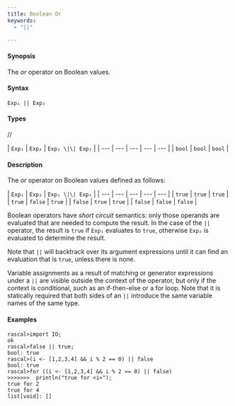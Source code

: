 ```yaml
---
title: Boolean Or
keywords:
  - "||"

---
```


#### Synopsis

The _or_ operator on Boolean values.

#### Syntax

`Exp₁ || Exp₂`

#### Types

//

| `Exp₁` | `Exp₂`  | `Exp₁ \|\| Exp₂`  |
| --- | --- | --- | --- | --- |
| `bool`    | `bool`     | `bool`                |


#### Description

The _or_ operator on Boolean values defined as follows:

| `Exp₁` | `Exp₂`  | `Exp₁ \|\| Exp₂`  |
| --- | --- | --- | --- | --- |
| `true`    | `true`     | `true`                |
| `true`    | `false`    | `true`                |
| `false`   | `true`     | `true`                |
| `false`   | `false`    | `false`               |


Boolean operators have _short circuit_ semantics:  only those operands are evaluated that are needed to compute the result. In the case of the `||` operator, the result is `true` if `Exp₁` evaluates to `true`, otherwise `Exp₂` is evaluated to determine the result.

Note that `||` will backtrack over its argument expressions until it can find an evaluation that is `true`, unless there is none.

Variable assignments as a result of matching or generator expressions under a `||` are visible outside the context of the operator, but only if the context is conditional, such as an if-then-else or a for loop. Note that it is statically required that both sides of an `||` introduce the same variable names of the same type.

#### Examples


```rascal-shell 
rascal>import IO;
ok
rascal>false || true;
bool: true
rascal>(i <- [1,2,3,4] && i % 2 == 0) || false
bool: true
rascal>for ((i <- [1,2,3,4] && i % 2 == 0) || false) 
>>>>>>>  println("true for <i>");
true for 2
true for 4
list[void]: []
```


